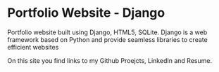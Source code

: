 # Portfolio Website - Django
Portfolio website built using Django, HTML5, SQLite. Django is a web framework based on Python and provide seamless libraries to create efficient websites

On this site you find links to my Github Proejcts, LinkedIn and Resume.

